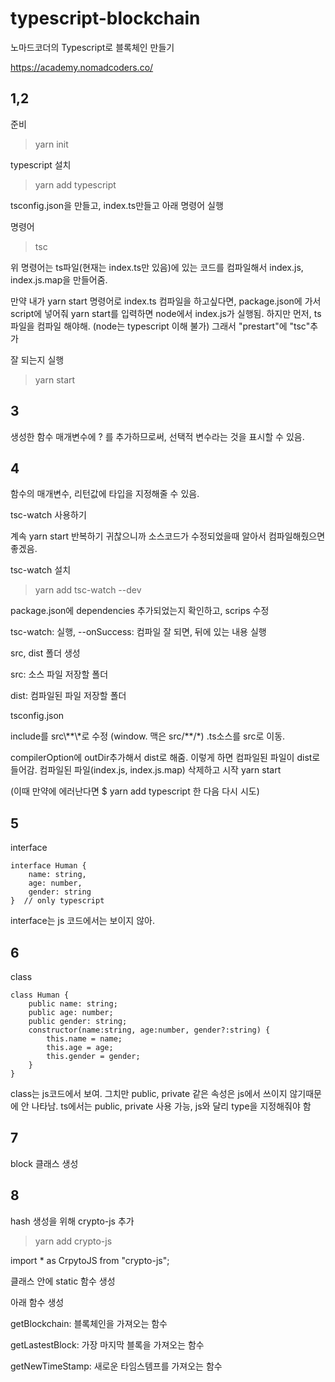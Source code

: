 # typescript-blockchain
노마드코더의 Typescript로 블록체인 만들기

https://academy.nomadcoders.co/

## 1,2 

준비 

> yarn init 

typescript 설치

> yarn add typescript 

tsconfig.json을 만들고, index.ts만들고 아래 명령어 실행 

명령어

> tsc 

위 명령어는 ts파일(현재는 index.ts만 있음)에 있는 코드를 컴파일해서 index.js, index.js.map을 만들어줌. 

만약 내가 yarn start 명령어로 index.ts 컴파일을 하고싶다면, package.json에 가서 script에 넣어줘
yarn start를 입력하면 node에서 index.js가 실행됨.
하지만 먼저, ts파일을 컴파일 해야해. (node는 typescript 이해 불가)
그래서 "prestart"에 "tsc"추가 

잘 되는지 실행

> yarn start 


## 3
생성한 함수 매개변수에 ? 를 추가하므로써, 선택적 변수라는 것을 표시할 수 있음. 


## 4
함수의 매개변수, 리턴값에 타입을 지정해줄 수 있음. 

tsc-watch 사용하기 

계속 yarn start 반복하기 귀찮으니까 소스코드가 수정되었을때 알아서 컴파일해줬으면 좋겠음. 

tsc-watch 설치
> yarn add tsc-watch --dev

package.json에 dependencies 추가되었는지 확인하고, scrips 수정 

tsc-watch: 실행, --onSuccess: 컴파일 잘 되면, 뒤에 있는 내용 실행

src, dist 폴더 생성

src: 소스 파일 저장할 폴더

dist: 컴파일된 파일 저장할 폴더


tsconfig.json

include를 src\\**\\*로 수정 (window. 맥은 src/\*\*/\*) .ts소스를 src로 이동.

compilerOption에 outDir추가해서 dist로 해줌. 이렇게 하면 컴파일된 파일이 dist로 들어감. 컴파일된 파일(index.js, index.js.map) 삭제하고 시작 yarn start 

(이때 만약에 에러난다면 $ yarn add typescript 한 다음 다시 시도)

## 5
interface
```
interface Human {
    name: string,    
    age: number,
    gender: string
}  // only typescript
```

interface는 js 코드에서는 보이지 않아.

## 6
class 
```
class Human {
    public name: string;
    public age: number;
    public gender: string;
    constructor(name:string, age:number, gender?:string) {
        this.name = name;
        this.age = age;
        this.gender = gender;
    }
}
```
class는 js코드에서 보여.
그치만 public, private 같은 속성은 js에서 쓰이지 않기때문에 안 나타남. 
ts에서는 public, private 사용 가능, js와 달리 type을 지정해줘야 함 

## 7
block 클래스 생성

## 8

hash 생성을 위해 crypto-js 추가

> yarn add crypto-js

import * as CrpytoJS from "crypto-js";

클래스 안에 static 함수 생성 

아래 함수 생성 

getBlockchain: 블록체인을 가져오는 함수

getLastestBlock: 가장 마지막 블록을 가져오는 함수

getNewTimeStamp: 새로운 타임스템프를 가져오는 함수